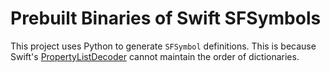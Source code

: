 # Prebuilt Binaries of Swift SFSymbols

This project uses Python to generate `SFSymbol` definitions. This is because Swift's
[PropertyListDecoder](https://developer.apple.com/documentation/foundation/propertylistdecoder)
cannot maintain the order of dictionaries.
